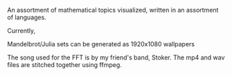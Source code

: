 An assortment of mathematical topics visualized, written in an assortment of languages.

Currently, 

Mandelbrot/Julia sets can be generated as 1920x1080 wallpapers

The song used for the FFT is by my friend's band, Stoker. The mp4 and wav files are stitched together using ffmpeg.
